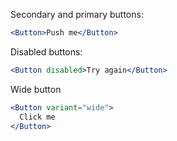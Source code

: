 Secondary and primary buttons:

```jsx padded
<Button>Push me</Button>
```

Disabled buttons:

```jsx padded
<Button disabled>Try again</Button>
```

Wide button

```jsx padded
<Button variant="wide">
  Click me
</Button>
```
